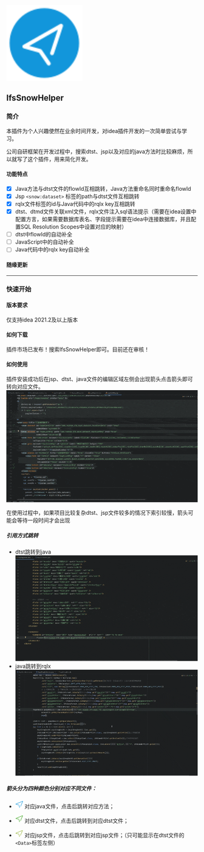 <img src="src/main/resources/META-INF/pluginIcon.svg"  alt="helperLogo" width="200">

## IfsSnowHelper

### 简介

本插件为个人兴趣使然在业余时间开发，对idea插件开发的一次简单尝试与学习。

公司自研框架在开发过程中，搜索dtst、jsp以及对应的java方法时比较麻烦，所以就写了这个插件，用来简化开发。

#### 功能特点

- [x] Java方法与dtst文件的flowId互相跳转，Java方法重命名同时重命名flowId
- [x] Jsp `<snow:dataset>` 标签的path与dtst文件互相跳转
- [x] rqlx文件标签的id与Java代码中的rqlx key互相跳转
- [x] dtst、dtmd文件关联xml文件，rqlx文件注入sql语法提示（需要在idea设置中配置方言，如果需要数据库表名、字段提示需要在idea中连接数据库，并且配置SQL
  Resolution Scopes中设置对应的映射）
- [ ] dtst中flowId的自动补全
- [ ] JavaScript中的自动补全
- [ ] Java代码中的rqlx key自动补全

#### 随缘更新

---

### 快速开始

#### 版本要求

仅支持idea 2021.2及以上版本

#### 如何下载

插件市场已发布！搜索IfsSnowHelper即可。目前还在审核！

#### 如何使用

插件安装成功后在jsp、dtst、java文件的编辑区域左侧会出现箭头点击箭头即可转向对应文件。
![](/image/jsp2dtst.gif)

在使用过程中，如果项目比较复杂dtst、jsp文件较多的情况下索引较慢，箭头可能会等待一段时间才会出现

##### 引用方式跳转

- dtst跳转到java
  ![](/image/dtst2java.gif)
- java跳转到rqlx
  ![](/image/java2rqlx.gif)

##### 箭头分为四种颜色分别对应不同文件：

- <img src="src/main/resources/icons/go-blue.svg" alt="blue" width="20" > 对应java文件，点击后跳转对应方法；

- <img src="src/main/resources/icons/go-green.svg" alt="green" width="20" > 对应dtst文件，点击后跳转到对应dtst文件；

- <img src="src/main/resources/icons/go-yellow.svg" alt="yellow" width="20" > 对应jsp文件，点击后跳转到对应jsp文件；（只可能显示在dtst文件的`<Data>`标签左侧）
